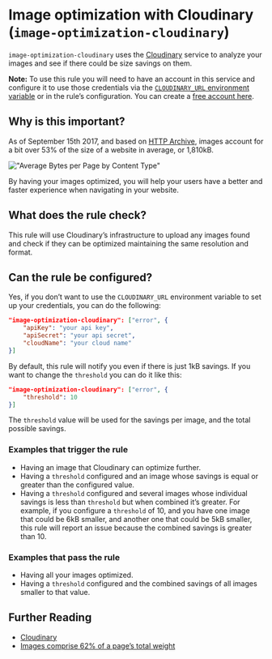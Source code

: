 # Image optimization with Cloudinary (`image-optimization-cloudinary`)

`image-optimization-cloudinary` uses the [Cloudinary][cloudinary]
service to analyze your images and see if there could be size savings
on them.

**Note:** To use this rule you will need to have an account in this
service and configure it to use those credentials via the
[`CLOUDINARY_URL` environment variable][environment-variable] or in
the rule’s configuration. You can create a [free account here][signup].

## Why is this important?

As of September 15th 2017, and based on [HTTP Archive][httparchive-report],
images account for a bit over 53% of the size of a website in average,
or 1,810kB.

!["Average Bytes per Page by Content Type"][bytes-per-content-type]

By having your images optimized, you will help your users have a better
and faster experience when navigating in your website.

## What does the rule check?

This rule will use Cloudinary’s infrastructure to upload any images
found and check if they can be optimized maintaining the same resolution
and format.

## Can the rule be configured?

Yes, if you don’t want to use the `CLOUDINARY_URL` environment variable
to set up your credentials, you can do the following:

```json
"image-optimization-cloudinary": ["error", {
    "apiKey": "your api key",
    "apiSecret": "your api secret",
    "cloudName": "your cloud name"
}]
```

By default, this rule will notify you even if there is just 1kB savings.
If you want to change the `threshold` you can do it like this:

```json
"image-optimization-cloudinary": ["error", {
    "threshold": 10
}]
```

The `threshold` value will be used for the savings per image, and the
total possible savings.

### Examples that **trigger** the rule

* Having an image that Cloudinary can optimize further.
* Having a `threshold` configured and an image whose savings is equal
  or greater than the configured value.
* Having a `threshold` configured and several images whose individual
  savings is less than `threshold` but when combined it’s greater. For
  example, if you configure a `threshold` of 10, and you have one image
  that could be 6kB smaller, and another one that could be 5kB smaller,
  this rule will report an issue because the combined savings is greater
  than 10.

### Examples that **pass** the rule

* Having all your images optimized.
* Having a `threshold` configured and the combined savings of all images
  smaller to that value.

## Further Reading

* [Cloudinary][cloudinary]
* [Images comprise 62% of a page’s total weight][62percent]

[62percent]: https://www.soasta.com/blog/page-bloat-average-web-page-2-mb/
[bytes-per-content-type]: https://chart.googleapis.com/chart?chs=400x225&cht=p&chco=007099&chd=t:1810,52,89,454,109,789,16&chds=0,1810&chdlp=b&chdl=total%203376%20kB&chl=Images+-+1810+kB%7CHTML+-+52+kB%7CStylesheets+-+89+kB%7CScripts+-+454+kB%7CFonts+-+109+kB%7CVideo+-+789+kB%7COther+-+16+kB&chma=|5&chtt=Average+Bytes+per+Page+by+Content+Type
[cloudinary]: https://cloudinary.com
[environment-variable]: https://www.npmjs.com/package/cloudinary#configuration
[httparchive-report]: http://httparchive.org/interesting.php?a=All&l=Sep%2015%202017#bytesperpage
[signup]: https://cloudinary.com/users/register/free
